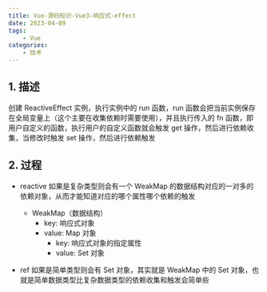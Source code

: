 ```yaml
---
title: Vue-源码知识-Vue3-响应式-effect
date: 2023-04-09
tags:
    - Vue
categories:
    - 技术
---
```


## 1. 描述

创建 ReactiveEffect 实例，执行实例中的 run 函数，run 函数会把当前实例保存在全局变量上（这个主要在收集依赖时需要使用），并且执行传入的 fn 函数，即用户自定义的函数，执行用户的自定义函数就会触发 get 操作，然后进行依赖收集，当修改时触发 set 操作，然后进行依赖触发

## 2. 过程

-   reactive 如果是复杂类型则会有一个 WeakMap 的数据结构对应的一对多的依赖对象，从而才能知道对应的哪个属性哪个依赖的触发

    -   WeakMap（数据结构）
        -   key: 响应式对象
        -   value: Map 对象
            -   key: 响应式对象的指定属性
            -   value: Set 对象

-   ref 如果是简单类型则会有 Set 对象，其实就是 WeakMap 中的 Set 对象，也就是简单数据类型比复杂数据类型的依赖收集和触发会简单些
